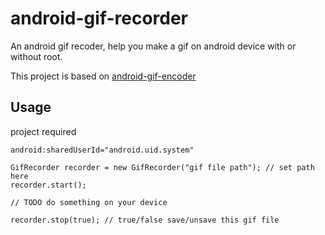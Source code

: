 # android-gif-recorder
An android gif recoder, help you make a gif on android device with or without root.

This project is based on [android-gif-encoder](https://github.com/nbadal/android-gif-encoder)

## Usage

project required
```
android:sharedUserId="android.uid.system"
```


```
GifRecorder recorder = new GifRecorder("gif file path"); // set path here
recorder.start();

// TODO do something on your device

recorder.stop(true); // true/false save/unsave this gif file
```
